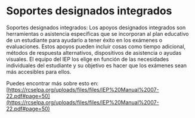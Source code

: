 # Soportes designados integrados
Soportes designados integrados: Los apoyos designados integrados son herramientas o asistencia específicas que se incorporan al plan educativo de un estudiante para ayudarlo a tener éxito en los exámenes o evaluaciones. Estos apoyos pueden incluir cosas como tiempo adicional, métodos de respuesta alternativos, dispositivos de asistencia o ayudas visuales. El equipo del IEP los elige en función de las necesidades individuales del estudiante y su objetivo es hacer que los exámenes sean más accesibles para ellos.

Puedes encontrar más sobre esto en: [https://rcselpa.org/uploads/files/files/IEP%20Manual%2007-22.pdf#page=50](https://rcselpa.org/uploads/files/files/IEP%20Manual%2007-22.pdf#page=50)
